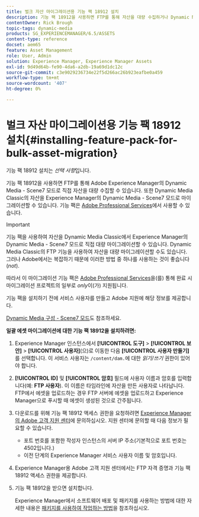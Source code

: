 ```yaml
---
title: 벌크 자산 마이그레이션용 기능 팩 18912 설치
description: 기능 팩 18912을 사용하면 FTP를 통해 자산을 대량 수집하거나 Dynamic Media Classic의 자산을 Adobe Experience Manager의 Dynamic Media로 마이그레이션할 수 있습니다. 이 선택적 기능 팩은 Adobe 지원에서 사용할 수 있습니다.
contentOwner: Rick Brough
topic-tags: dynamic-media
products: SG_EXPERIENCEMANAGER/6.5/ASSETS
content-type: reference
docset: aem65
feature: Asset Management
role: User, Admin
solution: Experience Manager, Experience Manager Assets
exl-id: 9d49d64b-fe90-4da6-a2db-19a69d1dc12c
source-git-commit: c3e9029236734e22f5d266ac26b923eafbe0a459
workflow-type: tm+mt
source-wordcount: '407'
ht-degree: 0%

---
```


# 벌크 자산 마이그레이션용 기능 팩 18912 설치{#installing-feature-pack-for-bulk-asset-migration}

기능 팩 18912 설치는 *선택 사항*&#x200B;입니다.

기능 팩 18912을 사용하면 FTP를 통해 Adobe Experience Manager의 Dynamic Media - Scene7 모드로 직접 자산을 대량 수집할 수 있습니다. 또한 Dynamic Media Classic의 자산을 Experience Manager의 Dynamic Media - Scene7 모드로 마이그레이션할 수 있습니다. 기능 팩은 [Adobe Professional Services](https://business.adobe.com/customers/consulting-services/main.html)에서 사용할 수 있습니다.

>[!IMPORTANT]
>
>기능 팩을 사용하여 자산을 Dynamic Media Classic에서 Experience Manager의 Dynamic Media - Scene7 모드로 직접 대량 마이그레이션할 수 있습니다. Dynamic Media Classic의 FTP 기능을 사용하여 자산을 대량 마이그레이션할 수도 있습니다. 그러나 Adobe에서는 복잡하기 때문에 이러한 방법 중 하나를 사용하는 것이 좋습니다(*not*).
>
>따라서 이 마이그레이션 기능 팩은 [Adobe Professional Services](https://business.adobe.com/customers/consulting-services/main.html)을(를) 통해 완료 시 마이그레이션 프로젝트의 일부로 *only*&#x200B;이(가) 지원됩니다.

기능 팩을 설치하기 전에 서비스 사용자를 만들고 Adobe 지원에 해당 정보를 제공합니다.

[Dynamic Media 구성 - Scene7 모드](/help/assets/config-dms7.md)도 참조하세요.

**일괄 에셋 마이그레이션에 대한 기능 팩 18912을 설치하려면:**

1. Experience Manager 인스턴스에서 **[!UICONTROL 도구]** > **[!UICONTROL 보안]** > **[!UICONTROL 사용자]**(으)로 이동한 다음 **[!UICONTROL 사용자 만들기]**&#x200B;를 선택합니다. 이 서비스 사용자는 `/content/dam.`에 대한 *읽기/쓰기* 권한이 있어야 합니다.
1. **[!UICONTROL ID]** 및 **[!UICONTROL 암호]** 필드에 사용자 이름과 암호를 입력합니다(예: **FTP 사용자**). 이 이름은 타임라인에 자산을 만든 사용자로 나타납니다. FTP에서 에셋을 업로드하는 경우 FTP 서버에 에셋을 업로드하고 Experience Manager으로 푸시할 때 에셋이 생성된 것으로 간주됩니다.
1. 다운로드를 위해 기능 팩 18912 액세스 권한을 요청하려면 [Experience Manager의 Adobe 고객 지원 센터](https://experienceleague.adobe.com/?support-solution=General#support)에 문의하십시오. 지원 센터에 문의할 때 다음 정보가 필요할 수 있습니다.

   * 포트 번호를 포함한 작성자 인스턴스의 서버 IP 주소(기본적으로 포트 번호는 4502입니다.)
   * 이전 단계의 Experience Manager 서비스 사용자 이름 및 암호입니다.

1. Experience Manager용 Adobe 고객 지원 센터에서는 FTP 자격 증명과 기능 팩 18912 액세스 권한을 제공합니다.
1. 기능 팩 18912을 받으면 설치합니다.

   Experience Manager에서 소프트웨어 배포 및 패키지를 사용하는 방법에 대한 자세한 내용은 [패키지를 사용하여 작업하는 방법](/help/sites-administering/package-manager.md)을 참조하십시오.
